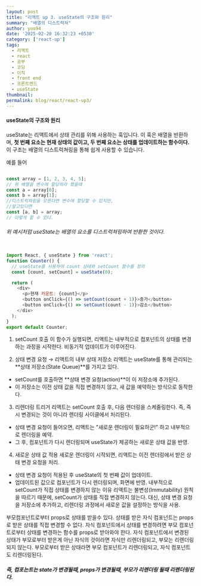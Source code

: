 ```yaml
---
layout: post
title: "리액트 up 3. useState의 구조와 원리"
summary: "배열의 디스트럭쳐"
author: yoo94
date: '2025-02-20 16:32:23 +0530'
category: ['react-up']
tags:
  - 리액트
  - react
  - 공부
  - 코딩
  - 이직
  - front end
  - 프론트엔드
  - useState
thumbnail: 
permalink: blog/react/react-up3/
---
```


#### useState의 구조와 원리
useState는 리액트에서 상태 관리를 위해 사용하는 훅입니다.
이 훅은 배열을 반환하며, **첫 번째 요소는 현재 상태의 값이고, 두 번째 요소는 상태를 업데이트하는 함수이다.** 
이 구조는 배열의 디스트럭쳐링을 통해 쉽게 사용할 수 있습니다.

예를 들어
```js

const array = [1, 2, 3, 4, 5];
// 위 배열을 변수에 할당하라 했을때
const a = array[0];
const b = array[1];
//디스트럭쳐링을 모른다면 변수에 할당할 수 있지만,
//알고있다면
const [a, b] = array;
// 이렇게 할 수 있다.

```

###### 위 예시처럼 useState는 배열의 요소를 디스트럭쳐링하여 반환한 것이다.

```javascript

import React, { useState } from 'react';
function Counter() {
  // useState를 사용하여 count 상태와 setCount 함수를 정의
  const [count, setCount] = useState(0);

  return (
    <div>
      <p>현재 카운트: {count}</p>
      <button onClick={() => setCount(count + 1)}>증가</button>
      <button onClick={() => setCount(count - 1)}>감소</button>
    </div>
  );
}
export default Counter;
```

1. setCount 호출
이 함수가 실행되면, 리액트는 내부적으로 컴포넌트의 상태를 변경하는 과정을 시작한다. 비동기적 업데이트가 이루어진다.

2. 상태 변경 요청 → 리액트의 내부 상태 저장소
   리액트는 useState를 통해 관리되는 **상태 저장소(State Queue)**를 가지고 있다.
- setCount를 호출하면 **상태 변경 요청(action)**이 이 저장소에 추가된다.
- 이 저장소는 이전 상태 값을 직접 변경하지 않고, 새 값을 예약하는 방식으로 동작한다.

3. 리렌더링 트리거
   리액트는 setCount 호출 후, 다음 렌더링을 스케줄링한다. 즉, 즉시 변경되는 것이 아니라 렌더링 사이클에서 처리된다.
- 상태 변경 요청이 들어오면, 리액트는 "새로운 렌더링이 필요하군!" 하고 내부적으로 렌더링을 예약.
- 그 후, 컴포넌트가 다시 렌더링되며 useState가 제공하는 새로운 상태 값을 반영.

4. 새로운 상태 값 적용
   새로운 렌더링이 시작되면, 리액트는 이전 렌더링에서 받은 상태 변경 요청을 처리.
- 상태 변경 요청이 적용된 후 useState의 첫 번째 값이 업데이트.
- 업데이트된 값으로 컴포넌트가 다시 렌더링되며, 화면에 반영.
  내부적으로 setCount가 직접 상태를 변경하지 않는 이유
  리액트는 불변성(Immutability) 원칙을 따르기 때문에, setCount가 상태를 직접 변경하지 않는다.
  대신, 상태 변경 요청을 저장소에 추가하고, 리렌더링 과정에서 새로운 값을 설정하는 방식을 사용.

부모컴포넌트로부터 props로 상태를 받을수 있다. 상태를 받은 자식 컴포넌트는 props로 받은 상태를 직접 변경할 수 없다.
자식 컴포넌트에서 상태를 변경하려면 부모 컴포넌트로부터 상태를 변경하는 함수를 props로 받아와야 한다.
자식 컴포넌트에서 변경된 상태가 부모로부터 받은게 아닌 자식의 것이라면 자식만 리렌더링되고, 부모는 리렌더링되지 않는다.
부모로부터 받은 상태라면 부모 컴포넌트가 리렌더링되고, 자식 컴포넌트도 리렌더링된다.

##### 즉, 컴포는트는 state가 변경될때, props가 변경될때, 부모가 리렌더링 될때 리렌더링된다.